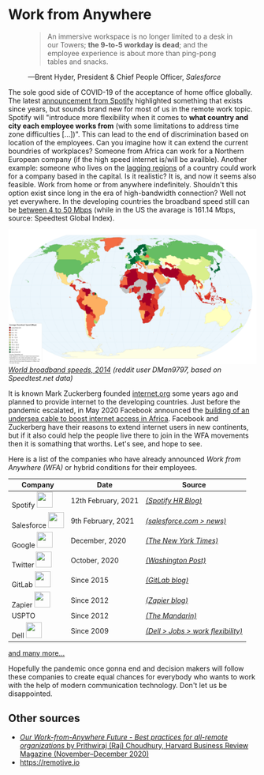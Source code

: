 # Work from Anywhere

<figure>
    <blockquote cite="https://www.salesforce.com/news/stories/creating-a-best-workplace-from-anywhere/">
        <p>An immersive workspace is no longer limited to a desk in our Towers; <strong>the 9-to-5 workday is dead</strong>; and the employee experience is about more than ping-pong tables and snacks.</p>
    </blockquote>
    <figcaption>—Brent Hyder, President & Chief People Officer, <cite>Salesforce</cite></figcaption>
</figure>

The sole good side of COVID-19 of the acceptance of home office globally. The latest [announcement from Spotify](https://hrblog.spotify.com/2021/02/12/introducing-working-from-anywhere/) highlighted something that exists since years, but sounds brand new for most of us in the remote work topic. Spotify will "introduce more flexibility when it comes to **what country and city each employee works from** (with some limitations to address time zone difficulties [...])". This can lead to the end of discrimination based on location of the employees. Can you imagine how it can extend the current boundries of workplaces? Someone from Africa can work for a Northern European company (if the high speed internet is/will be availble). Another example: someone who lives on the [lagging regions](https://www.worldbank.org/en/region/eca/publication/rethinking-lagging-regions) of a country could work for a company based in the capital. Is it realistic? It is, and now it seems also feasible.
Work from home or from anywhere indefinitely. Shouldn't this option exist since long in the era of high-bandwidth connection? Well not yet everywhere. In the developing countries the broadband speed still can be [between 4 to 50 Mbps](https://worldpopulationreview.com/country-rankings/internet-speeds-by-country) (while in the US the avarage is 161.14 Mbps, source: Speedtest Global Index).

![world broadband speeds](/img/blog/wfa-01.png)
_[World broadband speeds, 2014](https://www.vox.com/a/internet-maps) (reddit user DMan9797, based on Speedtest.net data)_

It is known Mark Zuckerberg founded [internet.org](http://internet.org) some years ago and planned to provide internet to the developing countries. Just before the pandemic escalated, in May 2020 Facebook announced the [building of an undersea cable to boost internet access in Africa](https://www.cnbc.com/2020/05/14/facebook-building-undersea-cable-in-africa-to-boost-internet-access.html). Facebook and Zuckerberg have their reasons to extend internet users in new continents, but if it also could help the people live there to join in the WFA movements then it is somathing that worths. Let's see, and hope to see.

Here is a list of the companies who have already announced _Work from Anywhere (WFA)_ or hybrid conditions for their employees.

| Company                                                                                                               | Date                | Source                                     |
| --------------------------------------------------------------------------------------------------------------------- | ------------------- | ------------------------------------------ |
| Spotify <img height="32" width="32" src="https://cdn.jsdelivr.net/npm/simple-icons@latest/icons/spotify.svg" />       | 12th February, 2021 | [_(Spotify HR Blog)_][spotify]             |
| Salesforce <img height="32" width="32" src="https://cdn.jsdelivr.net/npm/simple-icons@latest/icons/salesforce.svg" /> | 9th February, 2021  | [_(salesforce.com > news)_][salesforce]    |
| Google <img height="32" width="32" src="https://cdn.jsdelivr.net/npm/simple-icons@latest/icons/google.svg" />         | December, 2020      | [_(The New York Times)_][google]           |
| Twitter <img height="32" width="32" src="https://cdn.jsdelivr.net/npm/simple-icons@latest/icons/twitter.svg" />       | October, 2020       | [_(Washington Post)_][twitter]             |
| GitLab <img height="32" width="32" src="https://cdn.jsdelivr.net/npm/simple-icons@latest/icons/gitlab.svg" />         | Since 2015          | [_(GitLab blog)_][gitlab]                  |
| Zapier <img height="32" width="32" src="https://cdn.jsdelivr.net/npm/simple-icons@latest/icons/zapier.svg" />         | Since 2012          | [_(Zapier blog)_][zapier]                  |
| USPTO                                                                                                                 | Since 2012          | [_(The Mandarin)_][uspto]                  |
| Dell <img height="32" width="32" src="https://cdn.jsdelivr.net/npm/simple-icons@latest/icons/dell.svg" />             | Since 2009          | [_(Dell > Jobs > work flexibility)_][dell] |

[spotify]: https://hrblog.spotify.com/2021/02/12/introducing-working-from-anywhere/ 'Spotify'
[salesforce]: https://www.salesforce.com/news/stories/creating-a-best-workplace-from-anywhere/ 'Salesforce'
[google]: https://www.nytimes.com/2020/12/14/technology/google-delays-return-to-office-and-eyes-flexible-work-week.html? 'Nytimes'
[twitter]: https://www.washingtonpost.com/technology/2020/10/01/twitter-work-from-home 'WPost'
[gitlab]: https://about.gitlab.com/blog/2015/04/08/the-remote-manifesto/ 'GitLab'
[dell]: https://jobs.dell.com/work-flexibility 'dell'
[zapier]: https://zapier.com/blog/why-work-remotely/ 'zapier'
[uspto]: https://www.themandarin.com.au/145914-our-work-from-anywhere-future/ 'uspto'

[and many more...](https://remotive.io/remote-companies)

Hopefully the pandemic once gonna end and decision makers will follow these companies to create equal chances for everybody who wants to work with the help of modern communication technology. Don't let us be disappointed.

## Other sources

- [_Our Work-from-Anywhere Future - Best practices for all-remote organizations_ by Prithwiraj (Raj) Choudhury, Harvard Business Review Magazine (November–December 2020)](https://hbr.org/2020/11/our-work-from-anywhere-future)
- https://remotive.io
